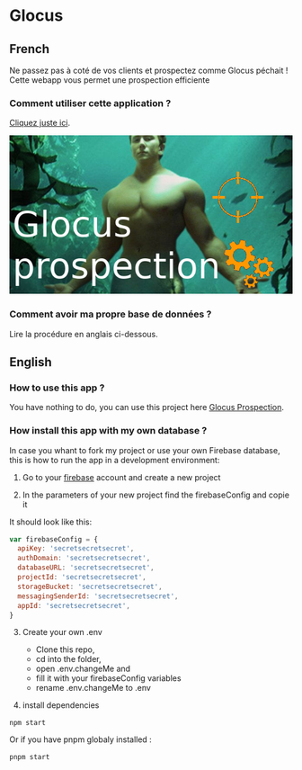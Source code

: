 # Glocus

## French

Ne passez pas à coté de vos clients et prospectez comme Glocus péchait !
Cette webapp vous permet une prospection efficiente

### Comment utiliser cette application ?

[Cliquez juste ici](https://glocus.netlify.app).

![Glocus prospection](./public/glocus.png)

### Comment avoir ma propre base de données ?

Lire la procédure en anglais ci-dessous.

## English

### How to use this app ?

You have nothing to do, you can use this project here [Glocus Prospection](https://glocus.netlify.app).

### How install this app with my own database ?

In case you whant to fork my project or use your own Firebase database, this is how to run the app in a development environment:

1. Go to your [firebase](https://console.firebase.google.com) account and create a new project

2. In the parameters of your new project find the firebaseConfig and copie it

It should look like this:

```javascript
var firebaseConfig = {
  apiKey: 'secretsecretsecret',
  authDomain: 'secretsecretsecret',
  databaseURL: 'secretsecretsecret',
  projectId: 'secretsecretsecret',
  storageBucket: 'secretsecretsecret',
  messagingSenderId: 'secretsecretsecret',
  appId: 'secretsecretsecret',
}
```

3. Create your own .env

   - Clone this repo,
   - cd into the folder,
   - open .env.changeMe and
   - fill it with your firebaseConfig variables
   - rename .env.changeMe to .env

4. install dependencies

```
npm start
```

Or if you have pnpm globaly installed :

```
pnpm start
```
